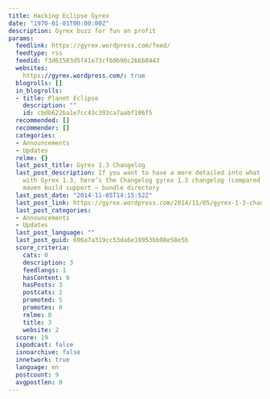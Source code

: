 ```yaml
---
title: Hacking Eclipse Gyrex
date: "1970-01-01T00:00:00Z"
description: Gyrex buzz for fun an profit
params:
  feedlink: https://gyrex.wordpress.com/feed/
  feedtype: rss
  feedid: f3d61503d5f41e73cf60b90c266b8443
  websites:
    https://gyrex.wordpress.com/: true
  blogrolls: []
  in_blogrolls:
  - title: Planet Eclipse
    description: ""
    id: cbdb622ba1e7cc43c393ca7aabf106f5
  recommended: []
  recommender: []
  categories:
  - Announcements
  - Updates
  relme: {}
  last_post_title: Gyrex 1.3 Changelog
  last_post_description: If you want to have a more detailed into what has changed
    with Gyrex 1.3, here’s the Changelog gyrex 1.3 changelog (compared to 1.2) – complete
    maven build support – bundle directory
  last_post_date: "2014-11-05T14:15:52Z"
  last_post_link: https://gyrex.wordpress.com/2014/11/05/gyrex-1-3-changelog/
  last_post_categories:
  - Announcements
  - Updates
  last_post_language: ""
  last_post_guid: 696a7a319cc53da6e18953bb08e58e5b
  score_criteria:
    cats: 0
    description: 3
    feedlangs: 1
    hasContent: 0
    hasPosts: 3
    postcats: 2
    promoted: 5
    promotes: 0
    relme: 0
    title: 3
    website: 2
  score: 19
  ispodcast: false
  isnoarchive: false
  innetwork: true
  language: en
  postcount: 9
  avgpostlen: 0
---
```

